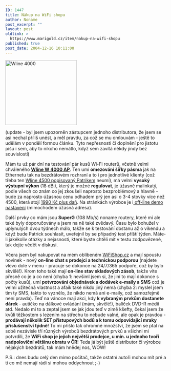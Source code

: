 ```yaml
---
ID: 1447
title: Nákup na WiFi shopu
author: Noname
post_excerpt: ""
layout: post
oldlink: >
  https://www.marigold.cz/item/nakup-na-wifi-shopu
published: true
post_date: 2004-12-16 10:11:00
---
```

<div class="rightbox"><img src="/wp-content/uploads/cache/20041216-4000.jpg" alt="Wline 4000" width="223" height="202" /></div><p>
(update - byl jsem upozorněn zástupcem jednoho distributora, že jsem se
asi nechal příliš unést, a měl pravdu, za což se mu omlouvám - ještě to
udělám v pondělí formou článku. Tyto nepřesnosti či doplnění pro jistotu píšu i sem, aby to nikoho nemátlo, když sem zavítá někdy jindy bez souvislostí)</p>
<p>
Mám tu už pár dní na testování pár kusů Wi-Fi routerů, včetně velmi chváleného <strong><a href="http://www.wline.info/buxus/generate_page.php?page_id=208">Wline W 4000 AP</a></strong>. Ten umí <strong>omezování šířky pásma</strong> jak na Ethernetu tak na bezdrátovém rozhraní a to i pro jednotlivé klienty (což třeba ten <a href="/item/pristupovy-bod-wline-w-4500-s-rizenim-rychlosti-pripojenych-klientu">Wline 4500 popisovaný Patrikem</a> neumí), má velmi <strong>vysoký výstupní výkon</strong> (18 dBi), který je možné <strong>regulovat</strong>, je úžasně malinkatý, podle všech co znám co jej zkoušeli naprosto bezproblémový a hlavně - bude za naprosto úžasnou cenu odhadem prý jen asi o 3-4 stovky více než 4500, která stojí <a href="http://www.wifishop.cz/inshop/scripts/detail.asp?itemId=21258&amp;level=64">1990 Kč plus daň</a>. Na stránkách výrobce je i<a href="http://192.168.0.21.sk/W4000/"> off-line demo nastavení</a> (mimochodem úžasná adresa).</p>
<p>
Další prvky co mám jsou <strong>SuperG</strong> (108 Mb/s) noname routery, které mi ale také byly doporučovány a jsem na ně také zvědavý. Času bylo bohužel v uplynulých dvou týdnech málo, takže se k testování dostanu až o víkendu a když bude Patrick souhlasit, uveřejnil by se případný test příští týden. Máte-li jakékoliv otázky a nejasnosti, které byste chtěli mít v testu zodpovězené, tak dejte vědět v diskusi.</p>
<p>
Včera jsem byl nakupovat na mém oblíbeném <a href="http://www.wifishop.cz/">WiFiShop.cz</a> a mají spoustu novinek - nový <strong>on-line chat s prodejci a technickou podporou</strong> (najdete vlevo dole v menu - pracuje se dokonce na 24/7/365 podpoře, což by bylo skvělé!). Krom toho také mají <strong>on-line stav skladových zásob</strong>, takže víte přesně co je a co není (chyba 1: nevšiml jsem si, že jiní to mají dokonce s počty kusů), umí <strong>potvrzování objednávek a dodávek e-maily a SMS</strong> což je velmi užitečná vlastnost a afaik také nikdo jiný nemá (chyba 2: myslel jsem tím ty SMS, takto to vyznělo, že nikdo nemá ani e-maily, což samozřejmě není pravda). Teď na vánoce mají akci, kdy <strong>k vybraným prvkům dostanete dárek</strong> - autíčko na dálkové ovládání (mám, skvělé!), balíček DVD-R médií atd. Nedalo mi to a zeptal jsem se jak jdou teď v zimě kšefty, čekal jsem že kvůli těžkostem s lezením na střechu to nebude valné, ale opak je pravdou - <strong>prodávají několik SET přístupových bodů a k tomu odpovídající mraky příslušenství týdně</strong>! To mi přišlo tak ohromné množství, že jsem se ptal na sobě nezávisle tří různých výrobců bezdrátových prvků a všichni mi potvrdili, že <strong>WiFi shop je jejich největší prodejce, u min. u jednoho tvoří nadpoloviční většinu obratu v ČR</strong>! Teda já být ještě distributor či výrobce nějakých bezdrátů, tak mám hnědej nos, WOW!</p>
<p>
P.S.: dnes budu celý den mimo počítač, takže ostatní autoři mohou mít pré a ti co mě nemají rádi si mohou oddychnout ;-)</p>
